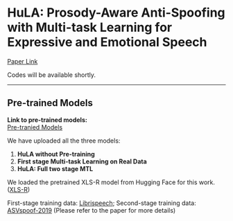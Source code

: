 # HuLA: Prosody-Aware Anti-Spoofing with Multi-task Learning for Expressive and Emotional Speech
[Paper Link](https://www.arxiv.org/abs/2509.21676)

Codes will be available shortly.

---

## Pre-trained Models

**Link to pre-trained models:**  
[Pre-tranied Models](https://drive.google.com/drive/folders/13I6dSEvkMtAOJP9qqBMiS0aCd1SdblAJ?usp=drive_link)

We have uploaded all the three models:

1. **HuLA without Pre-training**  
2. **First stage Multi-task Learning on Real Data**  
3. **HuLA: Full two stage MTL**

We loaded the pretrained XLS-R model from Hugging Face for this work. ([XLS-R](https://huggingface.co/facebook/wav2vec2-xls-r-300m))

First-stage training data: [Librispeech](https://www.openslr.org/12);
Second-stage training data: [ASVspoof-2019](https://datashare.ed.ac.uk/handle/10283/3336)
(Please refer to the paper for more details)
